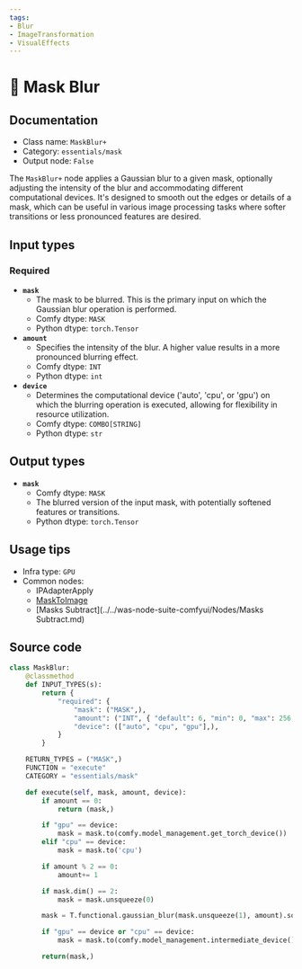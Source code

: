 ```yaml
---
tags:
- Blur
- ImageTransformation
- VisualEffects
---
```


# 🔧 Mask Blur
## Documentation
- Class name: `MaskBlur+`
- Category: `essentials/mask`
- Output node: `False`

The `MaskBlur+` node applies a Gaussian blur to a given mask, optionally adjusting the intensity of the blur and accommodating different computational devices. It's designed to smooth out the edges or details of a mask, which can be useful in various image processing tasks where softer transitions or less pronounced features are desired.
## Input types
### Required
- **`mask`**
    - The mask to be blurred. This is the primary input on which the Gaussian blur operation is performed.
    - Comfy dtype: `MASK`
    - Python dtype: `torch.Tensor`
- **`amount`**
    - Specifies the intensity of the blur. A higher value results in a more pronounced blurring effect.
    - Comfy dtype: `INT`
    - Python dtype: `int`
- **`device`**
    - Determines the computational device ('auto', 'cpu', or 'gpu') on which the blurring operation is executed, allowing for flexibility in resource utilization.
    - Comfy dtype: `COMBO[STRING]`
    - Python dtype: `str`
## Output types
- **`mask`**
    - Comfy dtype: `MASK`
    - The blurred version of the input mask, with potentially softened features or transitions.
    - Python dtype: `torch.Tensor`
## Usage tips
- Infra type: `GPU`
- Common nodes:
    - IPAdapterApply
    - [MaskToImage](../../Comfy/Nodes/MaskToImage.md)
    - [Masks Subtract](../../was-node-suite-comfyui/Nodes/Masks Subtract.md)



## Source code
```python
class MaskBlur:
    @classmethod
    def INPUT_TYPES(s):
        return {
            "required": {
                "mask": ("MASK",),
                "amount": ("INT", { "default": 6, "min": 0, "max": 256, "step": 1, }),
                "device": (["auto", "cpu", "gpu"],),
            }
        }

    RETURN_TYPES = ("MASK",)
    FUNCTION = "execute"
    CATEGORY = "essentials/mask"

    def execute(self, mask, amount, device):
        if amount == 0:
            return (mask,)

        if "gpu" == device:
            mask = mask.to(comfy.model_management.get_torch_device())
        elif "cpu" == device:
            mask = mask.to('cpu')

        if amount % 2 == 0:
            amount+= 1

        if mask.dim() == 2:
            mask = mask.unsqueeze(0)

        mask = T.functional.gaussian_blur(mask.unsqueeze(1), amount).squeeze(1)

        if "gpu" == device or "cpu" == device:
            mask = mask.to(comfy.model_management.intermediate_device())

        return(mask,)

```
